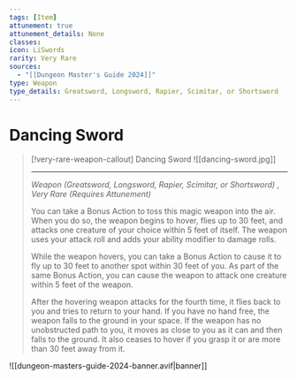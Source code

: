 ```yaml
---
tags: [Item]
attunement: true
attunement_details: None
classes: 
icon: LiSwords
rarity: Very Rare
sources:
  - "[[Dungeon Master's Guide 2024]]"
type: Weapon
type_details: Greatsword, Longsword, Rapier, Scimitar, or Shortsword
---
```

# Dancing Sword
>[!very-rare-weapon-callout] Dancing Sword
>![[dancing-sword.jpg]]
>
>- - -
>_Weapon (Greatsword, Longsword, Rapier, Scimitar, or Shortsword) , Very Rare (Requires Attunement)_
>
>You can take a Bonus Action to toss this magic weapon into the air. When you do so, the weapon begins to hover, flies up to 30 feet, and attacks one creature of your choice within 5 feet of itself. The weapon uses your attack roll and adds your ability modifier to damage rolls.
>
>While the weapon hovers, you can take a Bonus Action to cause it to fly up to 30 feet to another spot within 30 feet of you. As part of the same Bonus Action, you can cause the weapon to attack one creature within 5 feet of the weapon.
>
>After the hovering weapon attacks for the fourth time, it flies back to you and tries to return to your hand. If you have no hand free, the weapon falls to the ground in your space. If the weapon has no unobstructed path to you, it moves as close to you as it can and then falls to the ground. It also ceases to hover if you grasp it or are more than 30 feet away from it.
>


![[dungeon-masters-guide-2024-banner.avif|banner]]